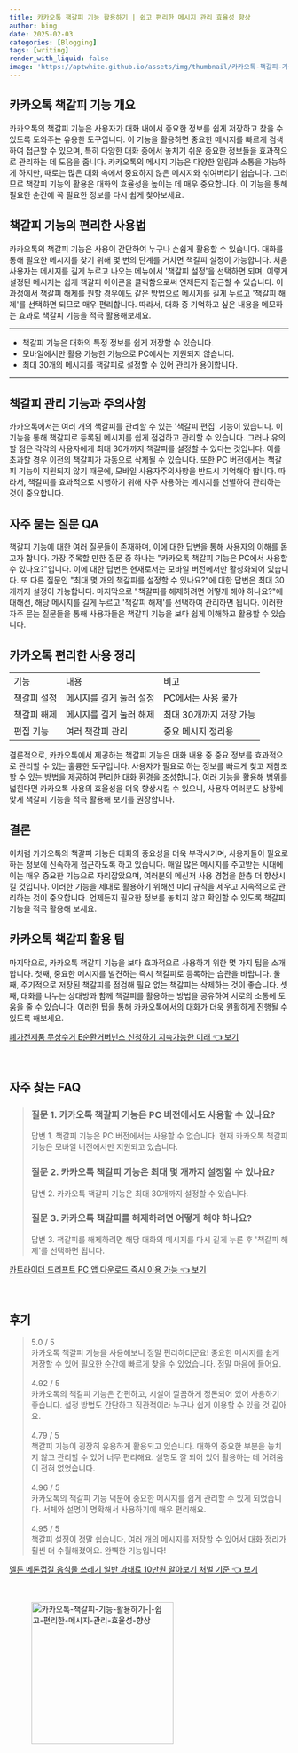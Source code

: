 ```yaml
---
title: 카카오톡 책갈피 기능 활용하기 | 쉽고 편리한 메시지 관리 효율성 향상
author: bing
date: 2025-02-03
categories: [Blogging]
tags: [writing]
render_with_liquid: false
image: 'https://aptwhite.github.io/assets/img/thumbnail/카카오톡-책갈피-기능-활용하기-|-쉽고-편리한-메시지-관리-효율성-향상.webp'
---
```



<h2 id='카카오톡_책갈피_기능_개요'>카카오톡 책갈피 기능 개요</h2>

<p>카카오톡의 책갈피 기능은 사용자가 대화 내에서 중요한 정보를 쉽게 저장하고 찾을 수 있도록 도와주는 유용한 도구입니다. 이 기능을 활용하면 중요한 메시지를 빠르게 검색하여 접근할 수 있으며, 특히 다양한 대화 중에서 놓치기 쉬운 중요한 정보들을 효과적으로 관리하는 데 도움을 줍니다. 카카오톡의 메시지 기능은 다양한 알림과 소통을 가능하게 하지만, 때로는 많은 대화 속에서 중요하지 않은 메시지와 섞여버리기 쉽습니다. 그러므로 책갈피 기능의 활용은 대화의 효율성을 높이는 데 매우 중요합니다. 이 기능을 통해 필요한 순간에 꼭 필요한 정보를 다시 쉽게 찾아보세요.</p>

<h2 id='책갈피_기능의_편리한_사용법'>책갈피 기능의 편리한 사용법</h2>

<p>카카오톡의 책갈피 기능은 사용이 간단하여 누구나 손쉽게 활용할 수 있습니다. 대화를 통해 필요한 메시지를 찾기 위해 몇 번의 단계를 거치면 책갈피 설정이 가능합니다. 처음 사용자는 메시지를 길게 누르고 나오는 메뉴에서 '책갈피 설정'을 선택하면 되며, 이렇게 설정된 메시지는 쉽게 책갈피 아이콘을 클릭함으로써 언제든지 접근할 수 있습니다. 이 과정에서 책갈피 해제를 원할 경우에도 같은 방법으로 메시지를 길게 누르고 '책갈피 해제'를 선택하면 되므로 매우 편리합니다. 따라서, 대화 중 기억하고 싶은 내용을 메모하는 효과로 책갈피 기능을 적극 활용해보세요.</p>

<hr />

<ul>
    <li>책갈피 기능은 대화의 특정 정보를 쉽게 저장할 수 있습니다.</li>
    <li>모바일에서만 활용 가능한 기능으로 PC에서는 지원되지 않습니다.</li>
    <li>최대 30개의 메시지를 책갈피로 설정할 수 있어 관리가 용이합니다.</li>
</ul>

<hr />

<h2 id='책갈피_관리_기능과_주의사항'>책갈피 관리 기능과 주의사항</h2>

<p>카카오톡에서는 여러 개의 책갈피를 관리할 수 있는 '책갈피 편집' 기능이 있습니다. 이 기능을 통해 책갈피로 등록된 메시지를 쉽게 점검하고 관리할 수 있습니다. 그러나 유의할 점은 각각의 사용자에게 최대 30개까지 책갈피를 설정할 수 있다는 것입니다. 이를 초과할 경우 이전의 책갈피가 자동으로 삭제될 수 있습니다. 또한 PC 버전에서는 책갈피 기능이 지원되지 않기 때문에, 모바일 사용자주의사항을 반드시 기억해야 합니다. 따라서, 책갈피를 효과적으로 시행하기 위해 자주 사용하는 메시지를 선별하여 관리하는 것이 중요합니다.</p>

<h2 id='자주_묻는_질문_QA'>자주 묻는 질문 QA</h2>

<p>책갈피 기능에 대한 여러 질문들이 존재하며, 이에 대한 답변을 통해 사용자의 이해를 돕고자 합니다. 가장 주목할 만한 질문 중 하나는 "카카오톡 책갈피 기능은 PC에서 사용할 수 있나요?"입니다. 이에 대한 답변은 현재로서는 모바일 버전에서만 활성화되어 있습니다. 또 다른 질문인 "최대 몇 개의 책갈피를 설정할 수 있나요?"에 대한 답변은 최대 30개까지 설정이 가능합니다. 마지막으로 "책갈피를 해제하려면 어떻게 해야 하나요?"에 대해선, 해당 메시지를 길게 누르고 '책갈피 해제'를 선택하여 관리하면 됩니다. 이러한 자주 묻는 질문들을 통해 사용자들은 책갈피 기능을 보다 쉽게 이해하고 활용할 수 있습니다.</p>

<h2 id='카카오톡_편리한_사용_정리'>카카오톡 편리한 사용 정리</h2>

<table>
    <tr>
        <td>기능</td>
        <td>내용</td>
        <td>비고</td>
    </tr>
    <tr>
        <td>책갈피 설정</td>
        <td>메시지를 길게 눌러 설정</td>
        <td>PC에서는 사용 불가</td>
    </tr>
    <tr>
        <td>책갈피 해제</td>
        <td>메시지를 길게 눌러 해제</td>
        <td>최대 30개까지 저장 가능</td>
    </tr>
    <tr>
        <td>편집 기능</td>
        <td>여러 책갈피 관리</td>
        <td>중요 메시지 정리용</td>
    </tr>
</table>

<p>결론적으로, 카카오톡에서 제공하는 책갈피 기능은 대화 내용 중 중요 정보를 효과적으로 관리할 수 있는 훌륭한 도구입니다. 사용자가 필요로 하는 정보를 빠르게 찾고 재참조 할 수 있는 방법을 제공하여 편리한 대화 환경을 조성합니다. 여러 기능을 활용해 범위를 넓힌다면 카카오톡 사용의 효율성을 더욱 향상시킬 수 있으니, 사용자 여러분도 상황에 맞게 책갈피 기능을 적극 활용해 보기를 권장합니다.</p>

<h2 id='결론'>결론</h2>

<p>이처럼 카카오톡의 책갈피 기능은 대화의 중요성을 더욱 부각시키며, 사용자들이 필요로 하는 정보에 신속하게 접근하도록 하고 있습니다. 매일 많은 메시지를 주고받는 시대에 이는 매우 중요한 기능으로 자리잡았으며, 여러분의 메신저 사용 경험을 한층 더 향상시킬 것입니다. 이러한 기능을 제대로 활용하기 위해선 미리 규칙을 세우고 지속적으로 관리하는 것이 중요합니다. 언제든지 필요한 정보를 놓치지 않고 확인할 수 있도록 책갈피 기능을 적극 활용해 보세요.</p>

<h2 id='카카오톡_책갈피_활용_팁'>카카오톡 책갈피 활용 팁</h2>

<p>마지막으로, 카카오톡 책갈피 기능을 보다 효과적으로 사용하기 위한 몇 가지 팁을 소개합니다. 첫째, 중요한 메시지를 발견하는 즉시 책갈피로 등록하는 습관을 바랍니다. 둘째, 주기적으로 저장된 책갈피를 점검해 필요 없는 책갈피는 삭제하는 것이 좋습니다. 셋째, 대화를 나누는 상대방과 함께 책갈피를 활용하는 방법을 공유하여 서로의 소통에 도움을 줄 수 있습니다. 이러한 팁을 통해 카카오톡에서의 대화가 더욱 원활하게 진행될 수 있도록 해보세요.</p>


<p><a class="click-button" title="폐가전제품 무상수거 E순환거버넌스 신청하기 지속가능한 미래" href="https://aptwhite.github.io/posts/%ED%8F%90%EA%B0%80%EC%A0%84%EC%A0%9C%ED%92%88-%EB%AC%B4%EC%83%81%EC%88%98%EA%B1%B0-E%EC%88%9C%ED%99%98%EA%B1%B0%EB%B2%84%EB%84%8C%EC%8A%A4-%EC%8B%A0%EC%B2%AD%ED%95%98%EA%B8%B0-%EC%A7%80%EC%86%8D%EA%B0%80%EB%8A%A5%ED%95%9C-%EB%AF%B8%EB%9E%98/" rel="dofollow">폐가전제품 무상수거 E순환거버넌스 신청하기 지속가능한 미래 👈 보기</a></p><br>
<h2 id='자주_찾는_FAQ'>자주 찾는 FAQ</h2>
<div itemscope="" itemtype="https://schema.org/FAQPage"> 
<blockquote> 
<div itemscope="" itemprop="mainEntity" itemtype="https://schema.org/Question"> 
<h3 itemprop="name">질문 1. 카카오톡 책갈피 기능은 PC 버전에서도 사용할 수 있나요?</h3> 
<div itemscope="" itemprop="acceptedAnswer" itemtype="https://schema.org/Answer"> 
<span itemprop="text"> 
<p>답변 1. 책갈피 기능은 PC 버전에서는 사용할 수 없습니다. 현재 카카오톡 책갈피 기능은 모바일 버전에서만 지원되고 있습니다.</p> 
</span> 
</div> 
</div> 
<div itemscope="" itemprop="mainEntity" itemtype="https://schema.org/Question"> 
<h3 itemprop="name">질문 2. 카카오톡 책갈피 기능은 최대 몇 개까지 설정할 수 있나요?</h3> 
<div itemscope="" itemprop="acceptedAnswer" itemtype="https://schema.org/Answer"> 
<span itemprop="text"> 
<p>답변 2. 카카오톡 책갈피 기능은 최대 30개까지 설정할 수 있습니다.</p> 
</span> 
</div> 
</div> 
<div itemscope="" itemprop="mainEntity" itemtype="https://schema.org/Question"> 
<h3 itemprop="name">질문 3. 카카오톡 책갈피를 해제하려면 어떻게 해야 하나요?</h3> 
<div itemscope="" itemprop="acceptedAnswer" itemtype="https://schema.org/Answer"> 
<span itemprop="text"> 
<p>답변 3. 책갈피를 해제하려면 해당 대화의 메시지를 다시 길게 누른 후 '책갈피 해제'를 선택하면 됩니다.</p> 
</span> 
</div> 
</div> 
</blockquote> 
</div>
<p><a class="click-button" title="카트라이더 드리프트 PC 앱 다운로드 즉시 이용 가능" href="https://aptwhite.github.io/posts/%EC%B9%B4%ED%8A%B8%EB%9D%BC%EC%9D%B4%EB%8D%94-%EB%93%9C%EB%A6%AC%ED%94%84%ED%8A%B8-PC-%EC%95%B1-%EB%8B%A4%EC%9A%B4%EB%A1%9C%EB%93%9C-%EC%A6%89%EC%8B%9C-%EC%9D%B4%EC%9A%A9-%EA%B0%80%EB%8A%A5/" rel="dofollow">카트라이더 드리프트 PC 앱 다운로드 즉시 이용 가능 👈 보기</a></p><br>
<h2 id='후기'>후기</h2>
<div itemscope itemtype="https://schema.org/Product">
  <blockquote>
  <div itemprop="review" itemscope itemtype="https://schema.org/Review">
      <div itemprop="reviewRating" itemscope itemtype="https://schema.org/Rating"> <span itemprop="ratingValue">5.0</span> / <span itemprop="bestRating">5</span> </div>
      <span itemprop="reviewBody">카카오톡 책갈피 기능을 사용해보니 정말 편리하더군요! 중요한 메시지를 쉽게 저장할 수 있어 필요한 순간에 빠르게 찾을 수 있었습니다. 정말 마음에 들어요.</span>
  </div>
  <br>
  <div itemprop="review" itemscope itemtype="https://schema.org/Review">
      <div itemprop="reviewRating" itemscope itemtype="https://schema.org/Rating"> <span itemprop="ratingValue">4.92</span> / <span itemprop="bestRating">5</span> </div>
      <span itemprop="reviewBody">카카오톡의 책갈피 기능은 간편하고, 시설이 깔끔하게 정돈되어 있어 사용하기 좋습니다. 설정 방법도 간단하고 직관적이라 누구나 쉽게 이용할 수 있을 것 같아요.</span>
  </div>
  <br>
  <div itemprop="review" itemscope itemtype="https://schema.org/Review">
      <div itemprop="reviewRating" itemscope itemtype="https://schema.org/Rating"> <span itemprop="ratingValue">4.79</span> / <span itemprop="bestRating">5</span> </div>
      <span itemprop="reviewBody">책갈피 기능이 굉장히 유용하게 활용되고 있습니다. 대화의 중요한 부분을 놓치지 않고 관리할 수 있어 너무 편리해요. 설명도 잘 되어 있어 활용하는 데 어려움이 전혀 없었습니다.</span>
  </div>
  <br>
  <div itemprop="review" itemscope itemtype="https://schema.org/Review">
      <div itemprop="reviewRating" itemscope itemtype="https://schema.org/Rating"> <span itemprop="ratingValue">4.96</span> / <span itemprop="bestRating">5</span> </div>
      <span itemprop="reviewBody">카카오톡의 책갈피 기능 덕분에 중요한 메시지를 쉽게 관리할 수 있게 되었습니다. 서체와 설명이 명확해서 사용하기에 매우 편리해요.</span>
  </div>
  <br>
  <div itemprop="review" itemscope itemtype="https://schema.org/Review">
      <div itemprop="reviewRating" itemscope itemtype="https://schema.org/Rating"> <span itemprop="ratingValue">4.95</span> / <span itemprop="bestRating">5</span> </div>
      <span itemprop="reviewBody">책갈피 설정이 정말 쉽습니다. 여러 개의 메시지를 저장할 수 있어서 대화 정리가 훨씬 더 수월해졌어요. 완벽한 기능입니다!</span>
  </div>
  </blockquote>
</div>
<p><a class="click-button" title="멜론 메론껍질 음식물 쓰레기 일반 과태료 10만원 알아보기 처벌 기준" href="https://aptwhite.github.io/posts/%EB%A9%9C%EB%A1%A0-%EB%A9%94%EB%A1%A0%EA%BB%8D%EC%A7%88-%EC%9D%8C%EC%8B%9D%EB%AC%BC-%EC%93%B0%EB%A0%88%EA%B8%B0-%EC%9D%BC%EB%B0%98-%EA%B3%BC%ED%83%9C%EB%A3%8C-10%EB%A7%8C%EC%9B%90-%EC%95%8C%EC%95%84%EB%B3%B4%EA%B8%B0-%EC%B2%98%EB%B2%8C-%EA%B8%B0%EC%A4%80/" rel="dofollow">멜론 메론껍질 음식물 쓰레기 일반 과태료 10만원 알아보기 처벌 기준 👈 보기</a></p><br>
<figure class="image"><img src="https://aptwhite.github.io/assets/img/thumbnail/카카오톡-책갈피-기능-활용하기-|-쉽고-편리한-메시지-관리-효율성-향상.webp" alt="카카오톡-책갈피-기능-활용하기-|-쉽고-편리한-메시지-관리-효율성-향상" width="256" height="256"></figure>